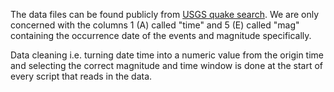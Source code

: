 The data files can be found publicly from [USGS quake search](https://earthquake.usgs.gov/earthquakes/search/). 
We are only concerned with the columns 1 (A) called "time" and 5 (E) called "mag" containing the occurrence date of the events and magnitude specifically. 

Data cleaning i.e. turning date time into a numeric value from the origin time and selecting the correct magnitude and time window is done at the start of every script that reads in the data.

